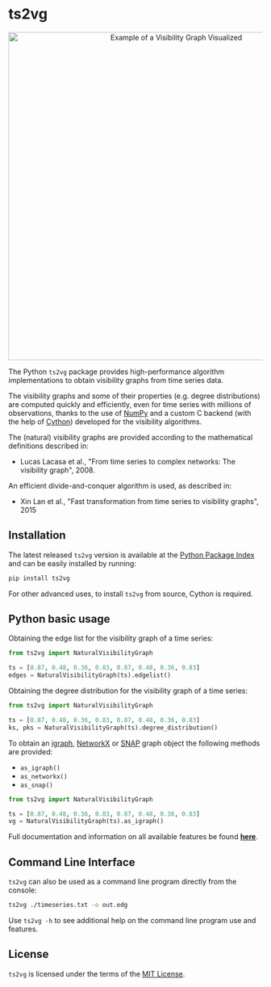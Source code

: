 # **ts2vg**

<div align="center">
    <img alt="Example of a Visibility Graph Visualized" src="./docs/example_vg.png" width="650px">
</div>
<!-- ![Example of a Visibility Graph Visualized](/example_vg.png "Visibility Graph Visualized") -->

The Python `ts2vg` package provides high-performance algorithm implementations to obtain visibility graphs from time series data. 

The visibility graphs and some of their properties (e.g. degree distributions) are computed quickly and efficiently, even for time series with millions of observations, thanks to the use of [NumPy](https://numpy.org/) and a custom C backend (with the help of [Cython](https://cython.org/)) developed for the visibility algorithms.

The (natural) visibility graphs are provided according to the mathematical definitions described in:

* Lucas Lacasa et al., "From time series to complex networks: The visibility graph", 2008.

An efficient divide-and-conquer algorithm is used, as described in:

* Xin Lan et al., "Fast transformation from time series to visibility graphs", 2015

## Installation
The latest released `ts2vg` version is available at the [Python
Package Index](https://pypi.org/project/ts2vg) and can be easily installed by running:
```sh
pip install ts2vg
```

For other advanced uses, to install `ts2vg` from source, Cython is required.

## Python basic usage
Obtaining the edge list for the visibility graph of a time series:
```python
from ts2vg import NaturalVisibilityGraph

ts = [0.87, 0.48, 0.36, 0.83, 0.87, 0.48, 0.36, 0.83]
edges = NaturalVisibilityGraph(ts).edgelist()
```

Obtaining the degree distribution for the visibility graph of a time series:
```python
from ts2vg import NaturalVisibilityGraph

ts = [0.87, 0.48, 0.36, 0.83, 0.87, 0.48, 0.36, 0.83]
ks, pks = NaturalVisibilityGraph(ts).degree_distribution()
```

To obtain an [igraph](https://igraph.org/python/), [NetworkX](https://networkx.github.io/) or [SNAP](https://snap.stanford.edu/snappy/) graph object the following methods are provided:

* `as_igraph()` 
* `as_networkx()` 
* `as_snap()` 

```python
from ts2vg import NaturalVisibilityGraph

ts = [0.87, 0.48, 0.36, 0.83, 0.87, 0.48, 0.36, 0.83]
vg = NaturalVisibilityGraph(ts).as_igraph()
```

Full documentation and information on all available features be found [**here**](http://carlosbergillos.github.io/ts2vg).

## Command Line Interface
`ts2vg` can also be used as a command line program directly from the console:
```sh
ts2vg ./timeseries.txt -o out.edg 
```
Use `ts2vg -h` to see additional help on the command line program use and features.

## License
`ts2vg` is licensed under the terms of the [MIT License](./LICENSE).

